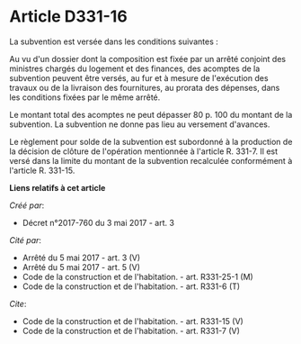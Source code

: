 # Article D331-16

La subvention est versée dans les conditions suivantes : 

Au vu d'un dossier dont la composition est fixée par un arrêté conjoint des ministres chargés du logement et des finances,
des acomptes de la subvention peuvent être versés, au fur et à mesure de l'exécution des travaux ou de la livraison des
fournitures, au prorata des dépenses, dans les conditions fixées par le même arrêté. 

Le montant total des acomptes ne peut dépasser 80 p. 100 du montant de la subvention. La subvention ne donne pas lieu au
versement d'avances. 

Le règlement pour solde de la subvention est subordonné à la production de la décision de clôture de l'opération mentionnée à
l'article R. 331-7. Il est versé dans la limite du montant de la subvention recalculée conformément à l'article R. 331-15.

**Liens relatifs à cet article**

_Créé par_:

  - Décret n°2017-760 du 3 mai 2017 - art. 3

_Cité par_:

  - Arrêté du 5 mai 2017 - art. 3 (V)
  - Arrêté du 5 mai 2017 - art. 5 (V)
  - Code de la construction et de l'habitation. - art. R331-25-1 (M)
  - Code de la construction et de l'habitation. - art. R331-6 (T)

_Cite_:

  - Code de la construction et de l'habitation. - art. R331-15 (V)
  - Code de la construction et de l'habitation. - art. R331-7 (V)
